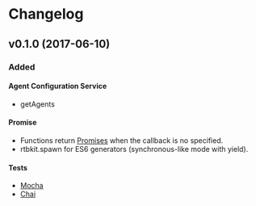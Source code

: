 
# Changelog

## v0.1.0 (2017-06-10)  
### Added
#### Agent Configuration Service
* getAgents

#### Promise
* Functions return [Promises] when the callback is no specified.
* rtbkit.spawn for ES6 generators (synchronous-like mode with yield).

#### Tests
* [Mocha]
* [Chai]


[Promises]: https://developer.mozilla.org/en/docs/Web/JavaScript/Reference/Global_Objects/Promise
[Mocha]: https://mochajs.org/
[Chai]: http://chaijs.com/